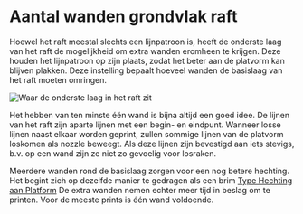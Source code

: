 Aantal wanden grondvlak raft
====
Hoewel het raft meestal slechts een lijnpatroon is, heeft de onderste laag van het raft de mogelijkheid om extra wanden eromheen te krijgen. Deze houden het lijnpatroon op zijn plaats, zodat het beter aan de platvorm kan blijven plakken. Deze instelling bepaalt hoeveel wanden de basislaag van het raft moeten omringen.

![Waar de onderste laag in het raft zit](../../../articles/images/raft_dimensions_simplified.svg)

Het hebben van ten minste één wand is bijna altijd een goed idee. De lijnen van het raft zijn aparte lijnen met een begin- en eindpunt. Wanneer losse lijnen naast elkaar worden geprint, zullen sommige lijnen van de platvorm loskomen als nozzle beweegt. Als deze lijnen zijn bevestigd aan iets stevigs, b.v. op een wand zijn ze niet zo gevoelig voor losraken.

Meerdere wanden rond de basislaag zorgen voor een nog betere hechting. Het begint zich op dezelfde manier te gedragen als een brim [Type Hechting aan Platform](../platform_adhesion/adhesion_type.md) De extra wanden nemen echter meer tijd in beslag om te printen. Voor de meeste prints is één wand voldoende.